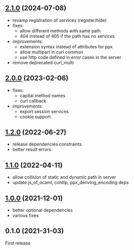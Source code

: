 ## [2.1.0](https://github.com/ocamlpro/ez_api/compare/v2.0.0...2.1.0) (2024-07-08)

* revamp registration of services (register/hide)
* fixes:
  * allow different methods with same path
  * 404 instead of 405 if the path has no services
* improvements:
  * extension syntax instead of attributes for ppx
  * allow multipart in curl common
  * use http code defined in error cases in the server
* remove deprecated curl_multi

## [2.0.0](https://github.com/ocamlpro/ez_api/compare/1.2.0...v2.0.0) (2023-02-06)

* fixes:
  * capital method names
  * curl callback
* improvements:
  * export session services
  * cookie support

## [1.2.0](https://github.com/ocamlpro/ez_api/compare/1.1.0...1.2.0) (2022-06-27)

* release dependencies constraints
* better result errors

## [1.1.0](https://github.com/ocamlpro/ez_api/compare/v1.0.0...1.1.0) (2022-04-11)

* allow collision of static and dynamic path in server
* update js_of_ocaml, cohttp, ppx_deriving_encoding deps

## [1.0.0](https://github.com/ocamlpro/ez_api/compare/0.1.0...v1.0.0) (2021-12-01)

* better optional dependencies
* various fixes

## 0.1.0 (2021-31-03)

First release
